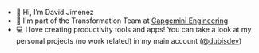 - 👋 Hi, I’m David Jiménez
- 🤝 I'm part of the Transformation Team at [Capgemini Engineering](https://www.capgemini.com/es-es/sobre-nosotros/quienes-somos/nuestras-marcas/capgemini-engineering/)
- 💻 I love creating productivity tools and apps! You can take a look at my personal projects (no work related) in my main account ([@dubisdev](https://github.com/dubisdev))
